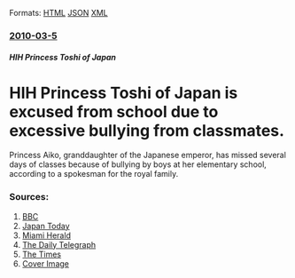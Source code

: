 
Formats: [HTML](/news/2010/03/5/hih-princess-toshi-of-japan-is-excused-from-school-due-to-excessive-bullying-from-classmates.html)  [JSON](/news/2010/03/5/hih-princess-toshi-of-japan-is-excused-from-school-due-to-excessive-bullying-from-classmates.json)  [XML](/news/2010/03/5/hih-princess-toshi-of-japan-is-excused-from-school-due-to-excessive-bullying-from-classmates.xml)  

### [2010-03-5](/news/2010/03/5/index.md)

##### HIH Princess Toshi of Japan
# HIH Princess Toshi of Japan is excused from school due to excessive bullying from classmates. 

Princess Aiko, granddaughter of the Japanese emperor, has missed several days of classes because of bullying by boys at her elementary school, according to a spokesman for the royal family.


### Sources:

1. [BBC](http://news.bbc.co.uk/2/hi/asia-pacific/8551868.stm)
2. [Japan Today](http://www.japantoday.com/category/national/view/princess-aiko-unable-to-go-to-school-after-boys-treated-her-harshly)
3. [Miami Herald](http://www.miamiherald.com/2010/03/05/1514066/japanese-princess-bullied-at-elementary.html)
4. [The Daily Telegraph](http://www.telegraph.co.uk/news/worldnews/asia/japan/7374975/Japanese-princess-misses-school-after-being-bullied.html)
5. [The Times](http://www.timesonline.co.uk/tol/news/world/asia/article7050927.ece)
5. [Cover Image](http://i.telegraph.co.uk/multimedia/archive/01590/PrincessAiko_1590877a.jpg)
